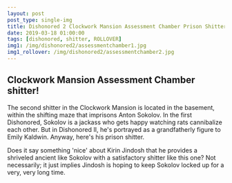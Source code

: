 ```yaml
---
layout: post
post_type: single-img
title: Dishonored 2 Clockwork Mansion Assessment Chamber Prison Shitter
date: 2019-03-18 01:00:00
tags: [dishonored, shitter, ROLLOVER]
img1: /img/dishonored2/assessmentchamber1.jpg
img1_rollover: /img/dishonored2/assessmentchamber2.jpg
---
```

## Clockwork Mansion Assessment Chamber shitter!

The second shitter in the Clockwork Mansion is located in the basement, within the shifting maze that imprisons Anton Sokolov. In the first Dishonored, Sokolov is a jackass who gets happy watching rats cannibalize each other. But in Dishonored II, he's portrayed as a grandfatherly figure to Emily Kaldwin. Anyway, here's his prison shitter.

Does it say something 'nice' about Kirin Jindosh that he provides a shriveled ancient like Sokolov with a satisfactory shitter like this one? Not necessarily; it just implies Jindosh is hoping to keep Sokolov locked up for a very, very long time.
